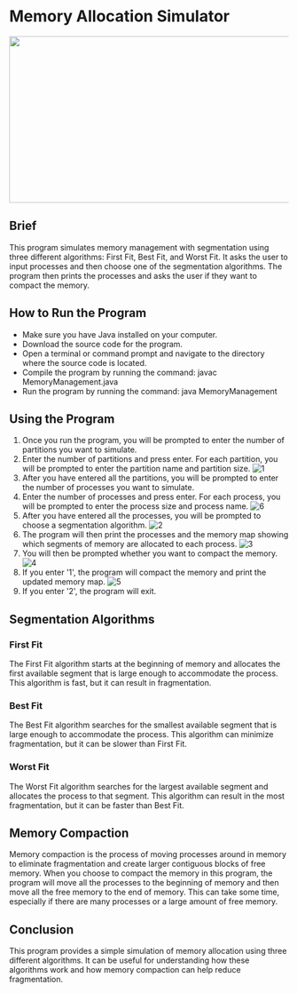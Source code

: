 # Memory Allocation Simulator
<img src="https://cdn1.byjus.com/wp-content/uploads/2022/08/external-fragmentation-in-os.png" width="800" height="300">

## Brief

This program simulates memory management with segmentation using three different algorithms: First Fit, Best Fit, and Worst Fit. It asks the user to input processes and then choose one of the segmentation algorithms. The program then prints the processes and asks the user if they want to compact the memory.

## How to Run the Program

- Make sure you have Java installed on your computer.
- Download the source code for the program.
- Open a terminal or command prompt and navigate to the directory where the source code is located.
- Compile the program by running the command: javac MemoryManagement.java
- Run the program by running the command: java MemoryManagement

## Using the Program

1. Once you run the program, you will be prompted to enter the number of partitions you want to simulate.
2. Enter the number of partitions and press enter.
For each partition, you will be prompted to enter the partition name and partition size.
![1](https://user-images.githubusercontent.com/25803558/228958018-6f049df9-363d-4fe9-b647-f576b5357c5a.png)
3. After you have entered all the partitions, you will be prompted to enter the number of processes you want to simulate.
2. Enter the number of processes and press enter.
For each process, you will be prompted to enter the process size and process name.
![6](https://user-images.githubusercontent.com/25803558/228958893-961a97f3-ffc2-460e-8265-f74adb5b6301.png)
3. After you have entered all the processes, you will be prompted to choose a segmentation algorithm. 
![2](https://user-images.githubusercontent.com/25803558/228958268-625a7ecf-6bbe-4521-bbdd-0bcaccdbacd5.png)
4. The program will then print the processes and the memory map showing which segments of memory are allocated to each process.
![3](https://user-images.githubusercontent.com/25803558/228958992-f6709831-2bc9-418d-897f-6a4d6655e546.png)
5. You will then be prompted whether you want to compact the memory.<br>
![4](https://user-images.githubusercontent.com/25803558/228959275-633f2ffe-b505-47f6-a83a-d87a1c7e477a.png)
6. If you enter '1', the program will compact the memory and print the updated memory map.
![5](https://user-images.githubusercontent.com/25803558/228959348-0efd3aa5-08e2-47a9-a17a-21811ddb7929.png)
7. If you enter '2', the program will exit.

## Segmentation Algorithms

### First Fit
The First Fit algorithm starts at the beginning of memory and allocates the first available segment that is large enough to accommodate the process. This algorithm is fast, but it can result in fragmentation.

### Best Fit
The Best Fit algorithm searches for the smallest available segment that is large enough to accommodate the process. This algorithm can minimize fragmentation, but it can be slower than First Fit.

### Worst Fit
The Worst Fit algorithm searches for the largest available segment and allocates the process to that segment. This algorithm can result in the most fragmentation, but it can be faster than Best Fit.

## Memory Compaction

Memory compaction is the process of moving processes around in memory to eliminate fragmentation and create larger contiguous blocks of free memory. When you choose to compact the memory in this program, the program will move all the processes to the beginning of memory and then move all the free memory to the end of memory. This can take some time, especially if there are many processes or a large amount of free memory.

## Conclusion
This program provides a simple simulation of memory allocation using three different algorithms. It can be useful for understanding how these algorithms work and how memory compaction can help reduce fragmentation.
